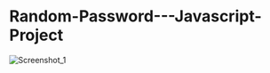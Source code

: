 # Random-Password---Javascript-Project
![Screenshot_1](https://user-images.githubusercontent.com/71895811/130312319-9e0e79ab-4199-4fd5-8772-6ca66eb8c150.png)
